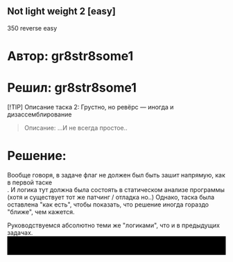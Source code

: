## Not light weight 2 [easy]
350
reverse easy

# Автор: gr8str8some1
# Решил: gr8str8some1

[!TIP] Описание таска 2: Грустно, но ревёрс — иногда и дизассемблирование
> Описание: ...И не всегда простое..

# Решение:
Вообще говоря, в задаче флаг не должен был быть зашит напрямую, как в первой таске<br>.
И логика тут должна была состоять в статическом анализе программы (хотя и существует тот же патчинг / отладка но..)
Однако, таска была оставлена "как есть", чтобы показать, что решение иногда гораздо "ближе", чем кажется.

Руководствуемся абсолютно теми же "логиками", что и в предыдущих задачах.
![img.png](images/img.png)
